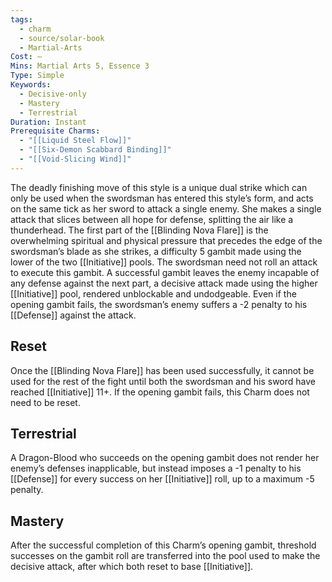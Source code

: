 ```yaml
---
tags:
  - charm
  - source/solar-book
  - Martial-Arts
Cost: —
Mins: Martial Arts 5, Essence 3
Type: Simple
Keywords:
  - Decisive-only
  - Mastery
  - Terrestrial
Duration: Instant
Prerequisite Charms:
  - "[[Liquid Steel Flow]]"
  - "[[Six-Demon Scabbard Binding]]"
  - "[[Void-Slicing Wind]]"
---
```

The deadly finishing move of this style is a unique dual strike which can only be used when the swordsman has entered this style’s form, and acts on the same tick as her sword to attack a single enemy. She makes a single attack that slices between all hope for defense, splitting the air like a thunderhead. The first part of the [[Blinding Nova Flare]] is the overwhelming spiritual and physical pressure that precedes the edge of the swordsman’s blade as she strikes, a difficulty 5 gambit made using the lower of the two [[Initiative]] pools. The swordsman need not roll an attack to execute this gambit. A successful gambit leaves the enemy incapable of any defense against the next part, a decisive attack made using the higher [[Initiative]] pool, rendered unblockable and undodgeable. Even if the opening gambit fails, the swordsman’s enemy suffers a -2 penalty to his [[Defense]] against the attack. 
## Reset
Once the [[Blinding Nova Flare]] has been used successfully, it cannot be used for the rest of the fight until both the swordsman and his sword have reached [[Initiative]] 11+. If the opening gambit fails, this Charm does not need to be reset. 
## Terrestrial
A Dragon-Blood who succeeds on the opening gambit does not render her enemy’s defenses inapplicable, but instead imposes a -1 penalty to his [[Defense]] for every success on her [[Initiative]] roll, up to a maximum -5 penalty. 
## Mastery
After the successful completion of this Charm’s opening gambit, threshold successes on the gambit roll are transferred into the pool used to make the decisive attack, after which both reset to base [[Initiative]]. 